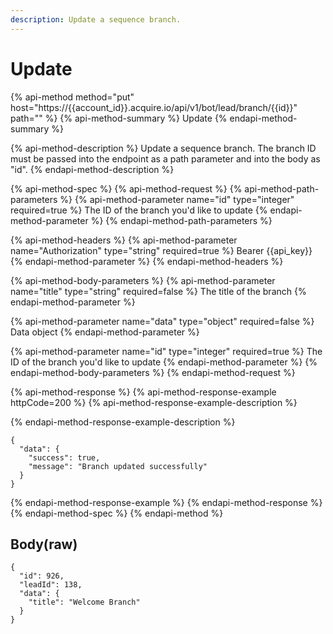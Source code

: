 ```yaml
---
description: Update a sequence branch.
---
```


# Update

{% api-method method="put" host="https://{{account\_id}}.acquire.io/api/v1/bot/lead/branch/{{id}}" path="" %}
{% api-method-summary %}
Update
{% endapi-method-summary %}

{% api-method-description %}
Update a sequence branch. The branch ID must be passed into the endpoint as a path parameter and into the body as "id". 
{% endapi-method-description %}

{% api-method-spec %}
{% api-method-request %}
{% api-method-path-parameters %}
{% api-method-parameter name="id" type="integer" required=true %}
The ID of the branch you'd like to update
{% endapi-method-parameter %}
{% endapi-method-path-parameters %}

{% api-method-headers %}
{% api-method-parameter name="Authorization" type="string" required=true %}
Bearer {{api\_key}}
{% endapi-method-parameter %}
{% endapi-method-headers %}

{% api-method-body-parameters %}
{% api-method-parameter name="title" type="string" required=false %}
The title of the branch
{% endapi-method-parameter %}

{% api-method-parameter name="data" type="object" required=false %}
Data object
{% endapi-method-parameter %}

{% api-method-parameter name="id" type="integer" required=true %}
The ID of the branch you'd like to update
{% endapi-method-parameter %}
{% endapi-method-body-parameters %}
{% endapi-method-request %}

{% api-method-response %}
{% api-method-response-example httpCode=200 %}
{% api-method-response-example-description %}

{% endapi-method-response-example-description %}

```
{
  "data": {
    "success": true,
    "message": "Branch updated successfully"
  }
}

```
{% endapi-method-response-example %}
{% endapi-method-response %}
{% endapi-method-spec %}
{% endapi-method %}

## Body\(raw\)

```text
{
  "id": 926,
  "leadId": 138,
  "data": {
    "title": "Welcome Branch"
  }
}

```

